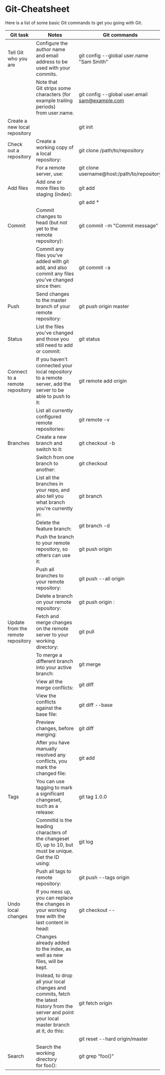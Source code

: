 # Git-Cheatsheet

Here is a list of some basic Git commands to get you going with Git.


|Git task|Notes|Git commands|
|--|--|--|
|Tell Git who you are|Configure the author name and email address to be used with your commits.|git config --global user.name "Sam Smith"|
||Note that Git strips some characters (for example trailing periods) from user.name.|git config --global user.email sam@example.com|
|Create a new local repository||git init|
|Check out a repository|Create a working copy of a local repository:|git clone /path/to/repository|
||For a remote server, use:|git clone username@host:/path/to/repository|
|Add files|Add one or more files to staging (index):|git add <filename>|
|||git add *|
|Commit|Commit changes to head (but not yet to the remote repository):|git commit -m "Commit message"|
||Commit any files you've added with git add, and also commit any files you've changed since then:|git commit -a|
|Push|Send changes to the master branch of your remote repository:|git push origin master|
|Status|List the files you've changed and those you still need to add or commit:|git status|
|Connect to a remote repository|If you haven't connected your local repository to a remote server, add the server to be able to push to it:|git remote add origin <server>|
||List all currently configured remote repositories:|git remote -v|
|Branches|Create a new branch and switch to it:|git checkout -b <branchname>|
||Switch from one branch to another:|git checkout <branchname>|
||List all the branches in your repo, and also tell you what branch you're currently in:|git branch|
||Delete the feature branch:|git branch -d <branchname>|
||Push the branch to your remote repository, so others can use it:|git push origin <branchname>|
||Push all branches to your remote repository:|git push --all origin|
||Delete a branch on your remote repository:|git push origin :<branchname>|
|Update from the remote repository|Fetch and merge changes on the remote server to your working directory:|git pull|
||To merge a different branch into your active branch:|git merge <branchname>|
||View all the merge conflicts:|git diff|
||View the conflicts against the base file:|git diff --base <filename>|
||Preview changes, before merging:|git diff <sourcebranch> <targetbranch>|
||After you have manually resolved any conflicts, you mark the changed file:|git add <filename>|
|Tags|You can use tagging to mark a significant changeset, such as a release:|git tag 1.0.0 <commitID>|
||CommitId is the leading characters of the changeset ID, up to 10, but must be unique. Get the ID using:|git log|
||Push all tags to remote repository:|git push --tags origin|
|Undo local changes|If you mess up, you can replace the changes in your working tree with the last content in head:|git checkout -- <filename>|
||Changes already added to the index, as well as new files, will be kept.||
||Instead, to drop all your local changes and commits, fetch the latest history from the server and point your local master branch at it, do this:|git fetch origin|
|||git reset --hard origin/master|
|Search|Search the working directory for foo():|git grep "foo()"|
